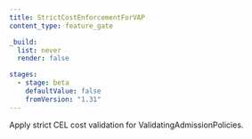 ```yaml
---
title: StrictCostEnforcementForVAP
content_type: feature_gate

_build:
  list: never
  render: false

stages:
  - stage: beta
    defaultValue: false
    fromVersion: "1.31"
---
```

Apply strict CEL cost validation for ValidatingAdmissionPolicies.

